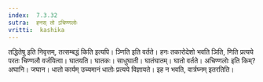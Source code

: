 ```yaml
---
index:  7.3.32
sutra:  हनस् तो ऽचिण्णलोः
vritti:  kashika 
---
```


तद्धितेषु इति निवृत्तम्, तत्सम्बद्धं किति इत्यपि। ञ्णिति इति वर्तते। हनः तकारोदेशो भवति ञिति, णिति प्रत्यये परतः चिण्णलौ वर्जयित्वा। घातयति। घातकः। साधुघाती। घातंघातम्। घातो वर्तते। अचिण्णलोः इति किम्? अघानि। जघान। धातो कार्यम् उच्यमानं धातोः प्रत्यये विज्ञायते। इह न भवति, वार्त्रघ्नम् इतरतिति।

